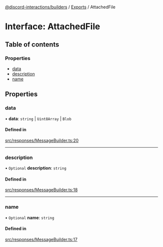 [@discord-interactions/builders](../README.md) / [Exports](../modules.md) / AttachedFile

# Interface: AttachedFile

## Table of contents

### Properties

- [data](AttachedFile.md#data)
- [description](AttachedFile.md#description)
- [name](AttachedFile.md#name)

## Properties

### data

• **data**: `string` \| `Uint8Array` \| `Blob`

#### Defined in

[src/responses/MessageBuilder.ts:20](https://github.com/ssMMiles/discord-interactions/blob/50693ee/packages/builders/src/responses/MessageBuilder.ts#L20)

___

### description

• `Optional` **description**: `string`

#### Defined in

[src/responses/MessageBuilder.ts:18](https://github.com/ssMMiles/discord-interactions/blob/50693ee/packages/builders/src/responses/MessageBuilder.ts#L18)

___

### name

• `Optional` **name**: `string`

#### Defined in

[src/responses/MessageBuilder.ts:17](https://github.com/ssMMiles/discord-interactions/blob/50693ee/packages/builders/src/responses/MessageBuilder.ts#L17)
